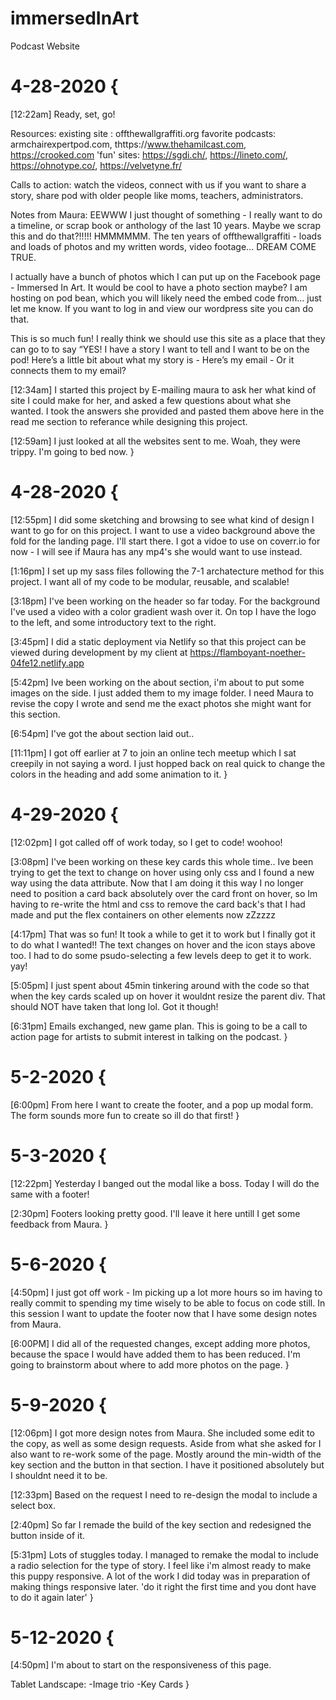 # immersedInArt
Podcast Website


# 4-28-2020 {
  [12:22am]
  Ready, set, go!

  Resources:
  existing site : offthewallgraffiti.org
  favorite podcasts:  armchairexpertpod.com,  thttps://www.thehamilcast.com,  https://crooked.com
  'fun' sites:  https://sgdi.ch/, https://lineto.com/, https://ohnotype.co/, https://velvetyne.fr/

  Calls to action:
  watch the videos, 
  connect with us if you want to share a story,
  share pod with older people like moms, teachers, administrators.

  Notes from Maura:
  EEWWW I just thought of something - I really want to do a timeline, or scrap book or anthology of the last 10 years. Maybe we scrap this and do that?!!!!! HMMMMMM. The ten years of offthewallgraffiti - loads and loads of photos and my written words, video footage… DREAM COME TRUE.

  I actually have a bunch of photos which I can put up on the Facebook page - Immersed In Art.
  It would be cool to have a photo section maybe? I am hosting on pod bean, which you will likely need the embed code from… just let me know. If you want to log in and view our wordpress site you can do that.

  This is so much fun! I really think we should use this site as a place that they can go to to say “YES! I have a story I want to tell and I want to be on the pod! Here’s a little bit about what my story is - 
  Here’s my email - Or it connects them to my email?


  [12:34am]
  I started this project by E-mailing maura to ask her what kind of site I could make for her, and asked a few questions about what she wanted. I took the answers she provided and pasted them above here in the read me section to referance while designing this project.

  [12:59am]
  I just looked at all the websites sent to me. Woah, they were trippy. I'm going to bed now.
}

# 4-28-2020 {
  [12:55pm]
  I did some sketching and browsing to see what kind of design I want to go for on this project. I want to use a video background above the fold for the landing page. I'll start there. I got a vidoe to use on coverr.io for now - I will see if Maura has any mp4's she would want to use instead.

  [1:16pm]
  I set up my sass files following the 7-1 archatecture method for this project. I want all of my code to be modular, reusable, and scalable! 

  [3:18pm]
  I've been working on the header so far today. For the background I've used a video with a color gradient wash over it. On top I have the logo to the left, and some introductory text to the right.

  [3:45pm]
  I did a static deployment via Netlify so that this project can be viewed during development by my client at https://flamboyant-noether-04fe12.netlify.app

  [5:42pm]
  Ive been working on the about section, i'm about to put some images on the side. I just added them to my image folder. I need Maura to revise the copy I wrote and send me the exact photos she might want for this section.

  [6:54pm]
  I've got the about section laid out..

  [11:11pm]
  I got off earlier at 7 to join an online tech meetup which I sat creepily in not saying a word. I just hopped back on real quick to change the colors in the heading and add some animation to it.
}

# 4-29-2020 {
  [12:02pm]
  I got called off of work today, so I get to code! woohoo! 

  [3:08pm]
  I've been working on these key cards this whole time.. Ive been trying to get the text to change on hover using only css and I found a new way using the data attribute. Now that I am doing it this way I no longer need to position a card back absolutely over the card front on hover, so Im having to re-write the html and css to remove the card back's that I had made and put the flex containers on other elements now zZzzzz 

  [4:17pm]
  That was so fun! It took a while to get it to work but I finally got it to do what I wanted!! The text changes on hover and the icon stays above too. I had to do some psudo-selecting a few levels deep to get it to work. yay!

  [5:05pm]
  I just spent about 45min tinkering around with the code so that when the key cards scaled up on hover it wouldnt resize the parent div. That should NOT have taken that long lol. Got it though!

  [6:31pm]
  Emails exchanged, new game plan. This is going to be a call to action page for artists to submit interest in talking on the podcast.
}

# 5-2-2020 {
  [6:00pm]
  From here I want to create the footer, and a pop up modal form. The form sounds more fun to create so ill do that first!
}

# 5-3-2020 {
  [12:22pm]
  Yesterday I banged out the modal like a boss. Today I will do the same with a footer!

  [2:30pm]
  Footers looking pretty good. I'll leave it here untill I get some feedback from Maura. 
}

# 5-6-2020 {
  [4:50pm]
  I just got off work - Im picking up a lot more hours so im having to really commit to spending my time wisely to be able to focus on code still. In this session I want to update the footer now that I have some design notes from Maura.

  [6:00PM]
  I did all of the requested changes, except adding more photos, because the space I would have added them to has been reduced. I'm going to brainstorm about where to add more photos on the page.
}

# 5-9-2020 {
  [12:06pm]
  I got more design notes from Maura. She included some edit to the copy, as well as some design requests. Aside from what she asked for I also want to re-work some of the page. Mostly around the min-width of the key section and the button in that section. I have it positioned absolutely but I shouldnt need it to be.

  [12:33pm]
  Based on the request I need to re-design the modal to include a select box.

  [2:40pm]
  So far I remade the build of the key section and redesigned the button inside of it.

  [5:31pm]
  Lots of stuggles today. I managed to remake the modal to include a radio selection for the type of story. I feel like i'm almost ready to make this puppy responsive. A lot of the work I did today was in preparation of making things responsive later. 'do it right the first time and you dont have to do it again later'
}

# 5-12-2020 {
  [4:50pm]
  I'm about to start on the responsiveness of this page.

  Tablet Landscape:
  -Image trio
  -Key Cards
}